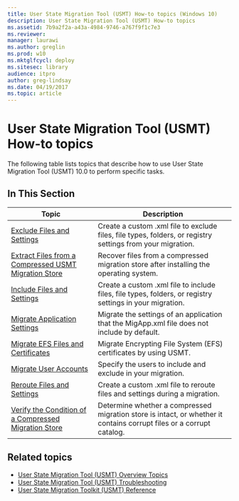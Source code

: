 ```yaml
---
title: User State Migration Tool (USMT) How-to topics (Windows 10)
description: User State Migration Tool (USMT) How-to topics
ms.assetid: 7b9a2f2a-a43a-4984-9746-a767f9f1c7e3
ms.reviewer:
manager: laurawi
ms.author: greglin
ms.prod: w10
ms.mktglfcycl: deploy
ms.sitesec: library
audience: itpro
author: greg-lindsay
ms.date: 04/19/2017
ms.topic: article
---
```


# User State Migration Tool (USMT) How-to topics
The following table lists topics that describe how to use User State Migration Tool (USMT) 10.0 to perform specific tasks.

## In This Section

|Topic |Description|
|------|-----------|
|[Exclude Files and Settings](usmt-exclude-files-and-settings.md)|Create a custom .xml file to exclude files, file types, folders, or registry settings from your migration.|
|[Extract Files from a Compressed USMT Migration Store](usmt-extract-files-from-a-compressed-migration-store.md)|Recover files from a compressed migration store after installing the operating system.|
|[Include Files and Settings](usmt-include-files-and-settings.md)|Create a custom .xml file to include files, file types, folders, or registry settings in your migration.|
|[Migrate Application Settings](migrate-application-settings.md)|Migrate the settings of an application that the MigApp.xml file does not include by default.|
|[Migrate EFS Files and Certificates](usmt-migrate-efs-files-and-certificates.md)|Migrate Encrypting File System (EFS) certificates by using USMT.|
|[Migrate User Accounts](usmt-migrate-user-accounts.md)|Specify the users to include and exclude in your migration.|
|[Reroute Files and Settings](usmt-reroute-files-and-settings.md)|Create a custom .xml file to reroute files and settings during a migration.|
|[Verify the Condition of a Compressed Migration Store](verify-the-condition-of-a-compressed-migration-store.md)|Determine whether a compressed migration store is intact, or whether it contains corrupt files or a corrupt catalog.|

## Related topics
- [User State Migration Tool (USMT) Overview Topics](usmt-topics.md)
- [User State Migration Tool (USMT) Troubleshooting](usmt-troubleshooting.md)
- [User State Migration Toolkit (USMT) Reference](usmt-reference.md)
